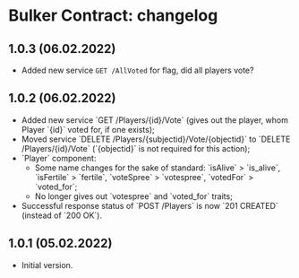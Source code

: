 # Bulker Contract: changelog

## 1.0.3 (06.02.2022)
* Added new service `GET /AllVoted` for flag, did all players vote?

## 1.0.2 (06.02.2022)
<ul>
<li>Added new service `GET /Players/{id}/Vote` (gives out the player, whom Player `{id}` voted for, if one exists);</li>
<li>Moved service `DELETE /Players/{subjectid}/Vote/{objectid}` to `DELETE /Players/{id}/Vote` (`{objectid}` is not required for this action);</li>
<li>`Player` component:
    <ul>
    <li>Some name changes for the sake of standard: `isAlive` > `is_alive`, `isFertile` > `fertile`, `voteSpree` > `votespree`, `votedFor` > `voted_for`;</li>
    <li>No longer gives out `votespree` and `voted_for` traits;</li>
    </ul>
<li>Successful response status of `POST /Players` is now `201 CREATED` (instead of `200 OK`).</li>
</li>

</ul>

## 1.0.1 (05.02.2022)
* Initial version.